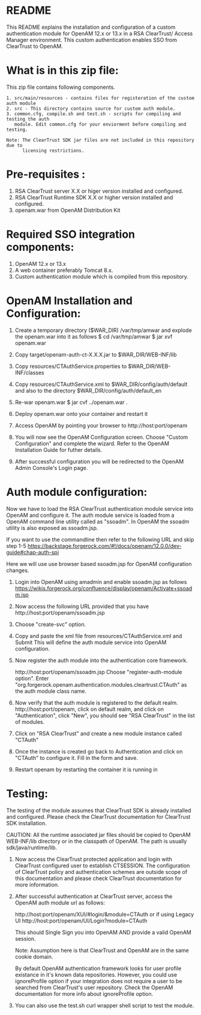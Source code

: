 README
======

This README explains the installation and configuration of a custom
authentication module for OpenAM 12.x or 13.x  in a RSA ClearTrust/
Access Manager environment. This custom authentication enables SSO from
ClearTrust to OpenAM.

What is in this zip file:
========================
This zip file contains following components.

    1. src/main/resources - contains files for registeration of the custom auth module
    2. src - This directory contains source for custom auth module.
    3. common.cfg, compile.sh and test.sh - scripts for compiling and testing the auth
       module. Edit common.cfg for your enviorment before compiling and testing.

    Note: The ClearTrust SDK jar files are not included in this repository due to
          licensing restrictions.



Pre-requisites :
================

   1. RSA ClearTrust server X.X or higer version installed and configured.
   2. RSA ClearTrust Runtime SDK X.X or higher version installed and configured.
   3. openam.war from OpenAM Distribution Kit

Required SSO integration components:
===================================

   1. OpenAM 12.x or 13.x
   2. A web container preferably Tomcat 8.x.
   3. Custom authentication module which is compiled from this repository.


OpenAM Installation and Configuration:
=======================================

  1. Create a temporary directory ($WAR_DIR) /var/tmp/amwar and explode 
     the openam.war into it as follows
     $ cd /var/tmp/amwar
     $ jar xvf openam.war

  2. Copy target/openam-auth-ct-X.X.X.jar to $WAR_DIR/WEB-INF/lib

  3. Copy resources/CTAuthService.properties to $WAR_DIR/WEB-INF/classes

  4. Copy resources/CTAuthService.xml to $WAR_DIR/config/auth/default and
     also to the directory $WAR_DIR/config/auth/default_en

  5. Re-war openam.war 
     $ jar cvf ../openam.war .

  6. Deploy openam.war onto your container and restart it

  7. Access OpenAM by pointing your browser to
      http://host:port/openam

  8. You will now see the OpenAM Configuration screen.  Choose "Custom 
     Configuration" and complete the wizard.  Refer to the OpenAM 
     Installation Guide for futher details.

  9. After successful configuration you will be redirected to the 
     OpenAM Admin Console's Login page. 


Auth module configuration:
==========================

Now we have to load the RSA ClearTrust authentication module service into
OpenAM and configure it. The auth module service is loaded from a OpenAM 
command line utility called as "ssoadm". In OpenAM the ssoadm utility is 
also exposed as ssoadm.jsp.

If you want to use the commandline then refer to the following URL and skip
step 1-5
   https://backstage.forgerock.com/#!/docs/openam/12.0.0/dev-guide#chap-auth-spi

Here we will use use browser based ssoadm.jsp for OpenAM configuration
changes.

  1. Login into OpenAM using amadmin and enable ssoadm.jsp as follows
     https://wikis.forgerock.org/confluence/display/openam/Activate+ssoadm.jsp

  2. Now access the following URL provided that you have
     http://host:port/openam/ssoadm.jsp

  3. Choose "create-svc" option.

  4. Copy and paste the xml file from resources/CTAuthService.xml and Submit
     This will define the auth module service into OpenAM configuration.

  5. Now register the auth module into the authentication core framework.

     http://host:port/openam/ssoadm.jsp
     Choose "register-auth-module option".
     Enter "org.forgerock.openam.authentication.modules.cleartrust.CTAuth" as the
     auth module class name.


  6. Now verify that the auth module is registered to the default realm.
     http://host:port/openam, click on default realm, and click on
     "Authentication", click "New", you should see "RSA ClearTrust" in the
     list of modules.

  7. Click on "RSA ClearTrust" and create a new module instance called "CTAuth"

  8. Once the instance is created go back to Authentication and click on "CTAuth"
     to configure it. Fill in the form and save.

  9.  Restart openam by restarting the container it is running in


Testing:
========

The testing of the module assumes that ClearTrust SDK is already
installed and configured. Please check the ClearTrust documentation
for ClearTrust SDK installation.

CAUTION: All the runtime associated jar files should be copied to
OpenAM WEB-INF/lib directory or in the classpath of OpenAM.  The
path is usually sdk/java/runtime/lib.


1. Now access the ClearTrust protected application and login with
   ClearTrust configured user to establish CTSESSION. The configuration
   of ClearTrust policy and authentication schemes are outside scope of this
   documentation and please check ClearTrust documentation for more
   information.

2. After successful authentication at ClearTrust server, access the OpenAM
   auth module url as follows:

   http://host:port/openam/XUI/#login/&module=CTAuth or if using Legacy UI
   http://host:port/openam/UI/Login?module=CTAuth

   This should Single Sign you into OpenAM AND provide a valid OpenAM session.

   Note: Assumption here is that ClearTrust and OpenAM are in the same
         cookie domain.

   By default OpenAM authentication framework looks for user profile existance
   in it's known data repositories. However, you could use ignoreProfile
   option if your integration does not require a user to be searched from
   ClearTrust's user repository. Check the OpenAM documentation for more info
   about ignoreProfile option.

3. You can also use the test.sh curl wrapper shell script to test the module.
